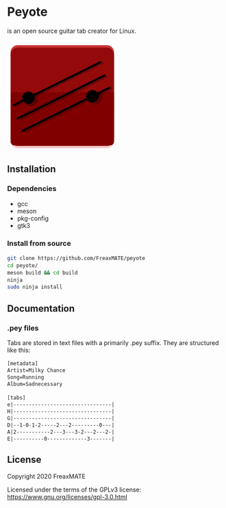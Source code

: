 # Peyote
is an open source guitar tab creator for Linux.

![Peyote](data/icons/hicolor/scalable/apps/org.github.FreaxMATE.peyote.svg)

## Installation
### Dependencies
 - gcc
 - meson
 - pkg-config
 - gtk3

### Install from source
```bash
git clone https://github.com/FreaxMATE/peyote
cd peyote/
meson build && cd build
ninja
sudo ninja install
```
## Documentation
### .pey files
Tabs are stored in text files with a primarily .pey suffix. They are structured like this:
```
[metadata]
Artist=Milky Chance
Song=Running
Album=Sadnecessary

[tabs]
e|--------------------------------|
H|--------------------------------|
G|--------------------------------|
D|--1-0-1-2-----2---2---------0---|
A|2-----------2---3---3-2---2---2-|
E|----------0-------------3-------|
```

## License

Copyright 2020 FreaxMATE

Licensed under the terms of the GPLv3 license: https://www.gnu.org/licenses/gpl-3.0.html


